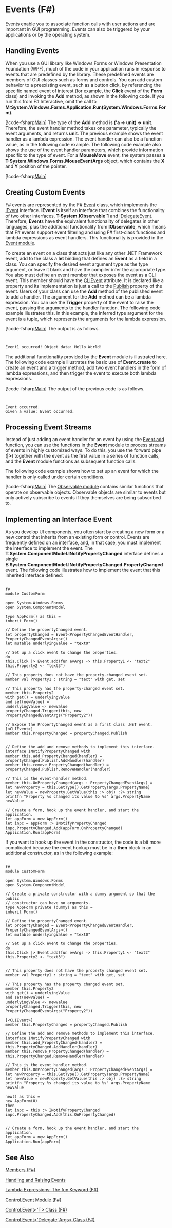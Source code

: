 # Events (F#)

Events enable you to associate function calls with user actions and are important in GUI programming. Events can also be triggered by your applications or by the operating system.


## Handling Events
When you use a GUI library like Windows Forms or Windows Presentation Foundation (WPF), much of the code in your application runs in response to events that are predefined by the library. These predefined events are members of GUI classes such as forms and controls. You can add custom behavior to a preexisting event, such as a button click, by referencing the specific named event of interest (for example, the **Click** event of the **Form** class) and invoking the **Add** method, as shown in the following code. If you run this from F# Interactive, omit the call to **M:System.Windows.Forms.Application.Run(System.Windows.Forms.Form)**.

[!code-fsharp[Main](snippets/fslangref2/snippet3601.fs)]
    The type of the **Add** method is **('a -&gt; unit) -&gt; unit**. Therefore, the event handler method takes one parameter, typically the event arguments, and returns **unit**. The previous example shows the event handler as a lambda expression. The event handler can also be a function value, as in the following code example. The following code example also shows the use of the event handler parameters, which provide information specific to the type of event. For a **MouseMove** event, the system passes a **T:System.Windows.Forms.MouseEventArgs** object, which contains the **X** and **Y** position of the pointer.

[!code-fsharp[Main](snippets/fslangref2/snippet3602.fs)]
    
## Creating Custom Events
F# events are represented by the F# [Event](http://msdn.microsoft.com/en-us/library/f3b47c8a-4ee5-4ce8-9a72-ad305a17c4b9) class, which implements the [IEvent](http://msdn.microsoft.com/en-us/library/8dbca0df-f8a1-40bd-8d50-aa26f6a8b862) interface. **IEvent** is itself an interface that combines the functionality of two other interfaces, **T:System.IObservable&#96;1** and [IDelegateEvent](http://msdn.microsoft.com/en-us/library/3d849465-6b8e-4fc5-b36c-2941d734268a). Therefore, **Event**s have the equivalent functionality of delegates in other languages, plus the additional functionality from **IObservable**, which means that F# events support event filtering and using F# first-class functions and lambda expressions as event handlers. This functionality is provided in the [Event module](http://msdn.microsoft.com/en-us/library/8b883baa-a460-4840-9baa-de8260351bc7).

To create an event on a class that acts just like any other .NET Framework event, add to the class a **let** binding that defines an **Event** as a field in a class. You can specify the desired event argument type as the type argument, or leave it blank and have the compiler infer the appropriate type. You also must define an event member that exposes the event as a CLI event. This member should have the [CLIEvent](http://msdn.microsoft.com/en-us/library/d359f1dd-ffa5-42fb-8808-b4c8131a0333) attribute. It is declared like a property and its implementation is just a call to the [Publish](http://msdn.microsoft.com/en-us/library/b0fdaad5-25e5-43d0-9c0c-ce37c4aeb68e) property of the event. Users of your class can use the **Add** method of the published event to add a handler. The argument for the **Add** method can be a lambda expression. You can use the **Trigger** property of the event to raise the event, passing the arguments to the handler function. The following code example illustrates this. In this example, the inferred type argument for the event is a tuple, which represents the arguments for the lambda expression.

[!code-fsharp[Main](snippets/fslangref2/snippet3605.fs)]
    The output is as follows.



```


Event1 occurred! Object data: Hello World!

```


The additional functionality provided by the **Event** module is illustrated here. The following code example illustrates the basic use of **Event.create** to create an event and a trigger method, add two event handlers in the form of lambda expressions, and then trigger the event to execute both lambda expressions.

[!code-fsharp[Main](snippets/fslangref2/snippet3603.fs)]
    The output of the previous code is as follows.



```


Event occurred.
Given a value: Event occurred.

```



## Processing Event Streams
Instead of just adding an event handler for an event by using the [Event.add](http://msdn.microsoft.com/en-us/library/10670d3b-8d47-4f6e-b8df-ebc6f64ef4fd) function, you can use the functions in the **Event** module to process streams of events in highly customized ways. To do this, you use the forward pipe (**|&gt;**) together with the event as the first value in a series of function calls, and the **Event** module functions as subsequent function calls.

The following code example shows how to set up an event for which the handler is only called under certain conditions.

[!code-fsharp[Main](snippets/fslangref2/snippet3604.fs)]
    The [Observable module](http://msdn.microsoft.com/en-us/library/16b8610b-b30a-4df7-aa99-d9d352276227) contains similar functions that operate on observable objects. Observable objects are similar to events but only actively subscribe to events if they themselves are being subscribed to.


## Implementing an Interface Event
As you develop UI components, you often start by creating a new form or a new control that inherits from an existing form or control. Events are frequently defined on an interface, and, in that case, you must implement the interface to implement the event. The **T:System.ComponentModel.INotifyPropertyChanged** interface defines a single **E:System.ComponentModel.INotifyPropertyChanged.PropertyChanged** event. The following code illustrates how to implement the event that this inherited interface defined:



```

f#
module CustomForm

open System.Windows.Forms
open System.ComponentModel

type AppForm() as this =
inherit Form()

// Define the propertyChanged event.
let propertyChanged = Event<PropertyChangedEventHandler, PropertyChangedEventArgs>()
let mutable underlyingValue = "text0"

// Set up a click event to change the properties.
do
this.Click |> Event.add(fun evArgs -> this.Property1 <- "text2"
this.Property2 <- "text3")

// This property does not have the property-changed event set.
member val Property1 : string = "text" with get, set

// This property has the property-changed event set.
member this.Property2
with get() = underlyingValue
and set(newValue) =
underlyingValue <- newValue
propertyChanged.Trigger(this, new PropertyChangedEventArgs("Property2"))

// Expose the PropertyChanged event as a first class .NET event.
[<CLIEvent>]
member this.PropertyChanged = propertyChanged.Publish


// Define the add and remove methods to implement this interface.
interface INotifyPropertyChanged with
member this.add_PropertyChanged(handler) = propertyChanged.Publish.AddHandler(handler)
member this.remove_PropertyChanged(handler) = propertyChanged.Publish.RemoveHandler(handler)

// This is the event-handler method.
member this.OnPropertyChanged(args : PropertyChangedEventArgs) =
let newProperty = this.GetType().GetProperty(args.PropertyName)
let newValue = newProperty.GetValue(this :> obj) :?> string
printfn "Property %s changed its value to %s" args.PropertyName newValue

// Create a form, hook up the event handler, and start the application.
let appForm = new AppForm()
let inpc = appForm :> INotifyPropertyChanged
inpc.PropertyChanged.Add(appForm.OnPropertyChanged)
Application.Run(appForm)

```


If you want to hook up the event in the constructor, the code is a bit more complicated because the event hookup must be in a **then** block in an additional constructor, as in the following example:



```

f#
module CustomForm

open System.Windows.Forms
open System.ComponentModel

// Create a private constructor with a dummy argument so that the public
// constructor can have no arguments.
type AppForm private (dummy) as this =
inherit Form()

// Define the propertyChanged event.
let propertyChanged = Event<PropertyChangedEventHandler, PropertyChangedEventArgs>()
let mutable underlyingValue = "text0"

// Set up a click event to change the properties.
do
this.Click |> Event.add(fun evArgs -> this.Property1 <- "text2"
this.Property2 <- "text3")


// This property does not have the property changed event set.
member val Property1 : string = "text" with get, set

// This property has the property changed event set.
member this.Property2
with get() = underlyingValue
and set(newValue) =
underlyingValue <- newValue
propertyChanged.Trigger(this, new PropertyChangedEventArgs("Property2"))

[<CLIEvent>]
member this.PropertyChanged = propertyChanged.Publish

// Define the add and remove methods to implement this interface.
interface INotifyPropertyChanged with
member this.add_PropertyChanged(handler) = this.PropertyChanged.AddHandler(handler)
member this.remove_PropertyChanged(handler) = this.PropertyChanged.RemoveHandler(handler)

// This is the event handler method.
member this.OnPropertyChanged(args : PropertyChangedEventArgs) =
let newProperty = this.GetType().GetProperty(args.PropertyName)
let newValue = newProperty.GetValue(this :> obj) :?> string
printfn "Property %s changed its value to %s" args.PropertyName newValue

new() as this =
new AppForm(0)
then
let inpc = this :> INotifyPropertyChanged
inpc.PropertyChanged.Add(this.OnPropertyChanged)


// Create a form, hook up the event handler, and start the application.
let appForm = new AppForm()
Application.Run(appForm)

```



## See Also
[Members &#40;F&#35;&#41;](Members-%5BFSharp%5D.md)

[Handling and Raising Events](https://msdn.microsoft.com/en-us/library/edzehd2t.aspx)

[Lambda Expressions: The fun Keyword &#40;F&#35;&#41;](Lambda-Expressions-The-fun-Keyword-%5BFSharp%5D.md)

[Control.Event Module &#40;F&#35;&#41;](Control.Event-Module-%5BFSharp%5D.md)

[Control.Event&#60;'T&#62; Class &#40;F&#35;&#41;](Control.Event%5B%27T%5D-Class-%5BFSharp%5D.md)

[Control.Event&#60;'Delegate,'Args&#62; Class &#40;F&#35;&#41;](Control.Event%5B%27Delegate%2C%27Args%5D-Class-%5BFSharp%5D.md)

